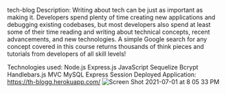 tech-blog
Description:
Writing about tech can be just as important as making it. Developers spend plenty of time creating new applications and debugging existing codebases, but most developers also spend at least some of their time reading and writing about technical concepts, recent advancements, and new technologies. A simple Google search for any concept covered in this course returns thousands of think pieces and tutorials from developers of all skill levels!

Technologies used:
Node.js
Express.js
JavaScript
Sequelize
Bcrypt
Handlebars.js
MVC
MySQL
Express Session
Deployed Application:
https://th-blogg.herokuapp.com/
![Screen Shot 2021-07-01 at 8 05 33 PM](https://user-images.githubusercontent.com/26471167/124214847-c1c15a80-daa7-11eb-8ccb-5ba2d317979b.png)

